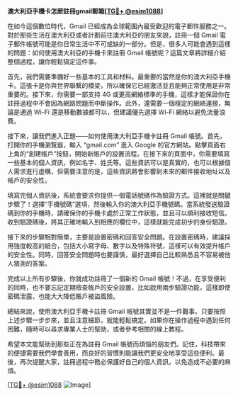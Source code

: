 **澳大利亞手機卡怎麽註冊gmail郵箱[[TG💪+ @esim1088](https://t.me/s/esim1088)]**

在如今這個數位時代，Gmail 已經成為全球範圍內最受歡迎的電子郵件服務之一。對於那些生活在澳大利亞或者計劃前往澳大利亞的朋友來說，註冊一個 Gmail 電子郵件帳號可能是你日常生活中不可或缺的一部分。但是，很多人可能會遇到這樣的問題：如何使用澳大利亞的手機卡來註冊 Gmail 帳號呢？這篇文章將詳細介紹整個過程，讓你輕鬆搞定這件事。

首先，我們需要準備好一些基本的工具和材料。最重要的當然是你的澳大利亞手機卡。這張卡是你與世界聯繫的橋梁，所以確保它已經激活並且能夠正常使用是非常重要的。接下來，你需要一部支持 4G 或更高網絡標準的手機，這樣才能保證你在註冊過程中不會因為網路問題而中斷操作。此外，還需要一個穩定的網絡連接，無論是通過 Wi-Fi 還是移動數據都可以，但建議優先選擇 Wi-Fi 網絡以避免流量浪費。

接下來，讓我們進入正題——如何使用澳大利亞手機卡註冊 Gmail 帳號。首先，打開你的手機瀏覽器，輸入 “gmail.com” 進入 Google 的官方網站。點擊頁面右上角的“創建帳戶”按鈕，開始新帳戶的設置流程。在接下來的頁面中，你需要填寫一些基本的個人資訊，例如名字、姓氏等。這些資訊可以是真實的，也可以根據個人需求進行虛構，但需要注意的是，這些資訊將會影響到未來的郵件接收地址以及帳戶的安全性。

填寫完個人資訊後，系統會要求你提供一個電話號碼作為驗證方式。這裡就是關鍵步驟了！選擇“手機號碼”選項，然後輸入你的澳大利亞手機號碼。當系統發送驗證碼到你的手機時，請確保你的手機卡處於正常工作狀態，並且可以順利接收短信。收到驗證碼後，將其正確地輸入到相應的欄位中，這樣就能完成初步的身份驗證。

接下來的步驟相對簡單，主要是設置密碼和回答安全問題。在設置密碼時，建議採用強度較高的組合，包括大小寫字母、數字以及特殊符號，這樣可以有效提升帳戶的安全性。同時，回答安全問題時也要謹慎，最好選擇自己比較熟悉且不容易被他人猜測的答案。

完成以上所有步驟後，你就成功註冊了一個新的 Gmail 帳號！不過，在享受便利的同時，也不要忘記定期檢查帳戶的安全設置，比如啟用兩步驗證功能，這樣即使密碼泄露，也能大大降低賬戶被盜風險。

總結來說，使用澳大利亞手機卡註冊 Gmail 帳號其實並不是一件難事。只要按照上述步驟一步步來，並且注意細節，就能輕鬆搞定。如果你在操作過程中遇到任何困難，隨時可以尋求專業人士的幫助，或者參考相關的線上教程。

希望本文能幫助到那些正在為註冊 Gmail 帳號而煩惱的朋友們。記住，科技帶來的便捷需要我們學會善用，而良好的習慣則能讓我們更安全地享受這些便利。最後，再次提醒大家，註冊過程中務必保護好自己的個人資訊，以免造成不必要的麻煩。

[[TG💪+ @esim1088](https://t.me/s/esim1088) ![Image](https://i.postimg.cc/4NQfJmqS/Snipaste-2025-05-13-00-14-12.png)]